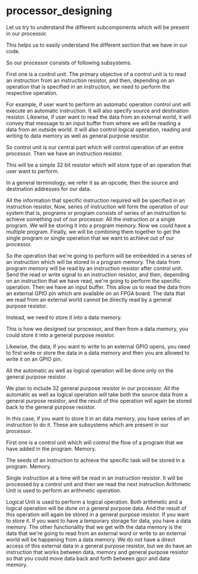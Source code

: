 # processor_designing
 

Let us try to understand the different subcomponents which will be present in our processor.

This helps us to easily understand the different section that we have in our code.

So our processor consists of following subsystems.

First one is a control unit.
The primary objective of a control unit is to read an instruction from an instruction resistor, and
then, depending on an operation that is specified in an instruction, we need to perform the respective
operation.

For example, if user want to perform an automatic operation control unit will execute an automatic
instruction.
It will also specify source and destination resistor.
Likewise, if user want to read the data from an external world, it will convey that message to an
input buffer from where we will be reading a data from an outside world.
It will also control logical operation, reading and writing to data memory as well as general purpose
resistor.

So control unit is our central part which will control operation of an entire processor.
Then we have an instruction resistor.

This will be a simple 32 bit resistor which will store type of an operation that user want to perform.

In a general terminology, we refer it as an opcode, then the source and destination addresses for
our data.

All the information that specific instruction required will be specified in an instruction resistor.
Now, series of instruction will form the operation of our system that is, programs or program consists
of series of an instruction to achieve something out of our processor.
All the instruction or a single program.
We will be storing it into a program memory.
Now we could have a multiple program.
Finally, we will be combining them together to get the single program or single operation that we want
to achieve out of our processor.

So the operation that we're going to perform will be embedded in a series of an instruction which will
be stored in a program memory.
The data from program memory will be read by an instruction resistor after control unit.
Send the read or write signal to an instruction resistor, and then, depending on an instruction that
we have read, we're going to perform the specific operation.
Then we have an input buffer.
This allow us to read the data from an external GPIO pin which are available on an FPGA board.
The data that we read from an external world cannot be directly read by a general purpose resistor.

Instead, we need to store it into a data memory.

This is how we designed our processor, and then from a data memory, you could store it into a general
purpose resistor.

Likewise, the data, if you want to write to an external GPIO opens, you need to first write or store
the data in a data memory and then you are allowed to write it on an GPIO pin.

All the automatic as well as logical operation will be done only on the general purpose resistor.

We plan to include 32 general purpose resistor in our processor.
All the automatic as well as logical operation will take both the source data from a general purpose
resistor, and the result of this operation will again be stored back to the general purpose resistor.

In this case, if you want to store it in an data memory, you have series of an instruction to do it.
These are subsystems which are present in our processor.

First one is a control unit which will control the flow of a program that we have added in the program.
Memory.

The seeds of an instruction to achieve the specific task will be stored in a program.
Memory.

Single instruction at a time will be read in an instruction resistor.
It will be processed by a control unit and then we read the next instruction Arithmetic Unit is used
to perform an arithmetic operation.

Logical Unit is used to perform a logical operation.
Both arithmetic and a logical operation will be done on a general purpose data.
And the result of this operation will again be stored in a general purpose resistor.
If you want to store it.
If you want to have a temporary storage for data, you have a data memory.
The other functionality that we get with the data memory is the data that we're going to read from an
external word or write to an external world will be happening from a data memory.
We do not have a direct access of this external data in a general purpose resistor, but we do have
an instruction that works between data, memory and general purpose resistor so that you could move
data back and forth between gpcr and data memory.

